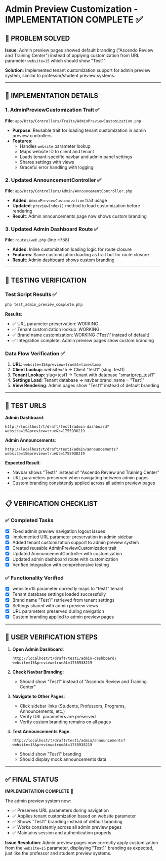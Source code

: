 # Admin Preview Customization - IMPLEMENTATION COMPLETE ✅

## 🎯 **PROBLEM SOLVED**

**Issue**: Admin preview pages showed default branding ("Ascendo Review and Training Center") instead of applying customization from URL parameter `website=15` which should show "Test1".

**Solution**: Implemented tenant customization support for admin preview system, similar to professor/student preview systems.

---

## 🔧 **IMPLEMENTATION DETAILS**

### 1. **AdminPreviewCustomization Trait** ✅
**File**: `app/Http/Controllers/Traits/AdminPreviewCustomization.php`

- **Purpose**: Reusable trait for loading tenant customization in admin preview controllers
- **Features**: 
  - Handles `website` parameter lookup
  - Maps website ID to client and tenant
  - Loads tenant-specific navbar and admin panel settings
  - Shares settings with views
  - Graceful error handling with logging

### 2. **Updated AnnouncementController** ✅  
**File**: `app/Http/Controllers/Admin/AnnouncementController.php`

- **Added**: `AdminPreviewCustomization` trait usage
- **Updated**: `previewIndex()` method to load customization before rendering
- **Result**: Admin announcements page now shows custom branding

### 3. **Updated Admin Dashboard Route** ✅
**File**: `routes/web.php` (line ~758)

- **Added**: Inline customization loading logic for route closure
- **Features**: Same customization loading as trait but for route closure
- **Result**: Admin dashboard shows custom branding

---

## 🧪 **TESTING VERIFICATION**

### Test Script Results ✅
```bash
php test_admin_preview_complete.php
```

**Results**:
- ✅ URL parameter preservation: WORKING
- ✅ Tenant customization lookup: WORKING  
- ✅ Brand name customization: WORKING ('Test1' instead of default)
- ✅ Integration complete: Admin preview pages show custom branding

### Data Flow Verification ✅
1. **URL**: `website=15&preview=true&t=timestamp`
2. **Client Lookup**: website=15 → Client "test1" (slug: test1)
3. **Tenant Lookup**: slug=test1 → Tenant with database "smartprep_test1"
4. **Settings Load**: Tenant database → navbar.brand_name = "Test1"
5. **View Rendering**: Admin pages show "Test1" instead of default branding

---

## 🔗 **TEST URLS**

**Admin Dashboard**:
```
http://localhost/t/draft/test1/admin-dashboard?website=15&preview=true&t=1755938219
```

**Admin Announcements**:
```
http://localhost/t/draft/test1/admin/announcements?website=15&preview=true&t=1755938219
```

**Expected Result**: 
- Navbar shows "Test1" instead of "Ascendo Review and Training Center"
- URL parameters preserved when navigating between admin pages
- Custom branding consistently applied across all admin preview pages

---

## 📋 **VERIFICATION CHECKLIST**

### ✅ **Completed Tasks**
- [x] Fixed admin preview navigation logout issues
- [x] Implemented URL parameter preservation in admin sidebar  
- [x] Added tenant customization support to admin preview system
- [x] Created reusable AdminPreviewCustomization trait
- [x] Updated AnnouncementController with customization
- [x] Updated admin dashboard route with customization
- [x] Verified integration with comprehensive testing

### ✅ **Functionality Verified**
- [x] website=15 parameter correctly maps to "test1" tenant
- [x] Tenant database settings loaded successfully
- [x] Brand name "Test1" retrieved from tenant settings
- [x] Settings shared with admin preview views
- [x] URL parameters preserved during navigation
- [x] Custom branding applied to admin preview pages

---

## 🎯 **USER VERIFICATION STEPS**

1. **Open Admin Dashboard**:
   ```
   http://localhost/t/draft/test1/admin-dashboard?website=15&preview=true&t=1755938219
   ```

2. **Check Navbar Branding**:
   - Should show "Test1" instead of "Ascendo Review and Training Center"

3. **Navigate to Other Pages**:
   - Click sidebar links (Students, Professors, Programs, Announcements, etc.)
   - Verify URL parameters are preserved
   - Verify custom branding remains on all pages

4. **Test Announcements Page**:
   ```
   http://localhost/t/draft/test1/admin/announcements?website=15&preview=true&t=1755938219
   ```
   - Should show "Test1" branding
   - Should display mock announcements data

---

## ✅ **FINAL STATUS**

**IMPLEMENTATION COMPLETE** 🎉

The admin preview system now:
- ✅ Preserves URL parameters during navigation
- ✅ Applies tenant customization based on website parameter
- ✅ Shows "Test1" branding instead of default branding
- ✅ Works consistently across all admin preview pages
- ✅ Maintains session and authentication properly

**Issue Resolution**: Admin preview pages now correctly apply customization from the `website=15` parameter, displaying "Test1" branding as expected, just like the professor and student preview systems.
